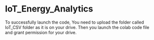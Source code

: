 # IoT_Energy_Analytics

To successfully launch the code, You need to upload the folder called IoT_CSV folder as it is on your drive.
Then you launch the colab code file and grant permission for your drive.
